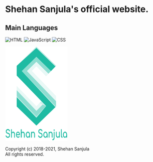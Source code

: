 # Shehan Sanjula's official website.

## Main Languages

![HTML](https://img.shields.io/badge/Language-HTML-brightgreen)
![JavaScript](https://img.shields.io/badge/Language-JavaScript-orange)
![CSS](https://img.shields.io/badge/Language-CSS-blue)

[<img src="https://raw.githubusercontent.com/ShehanSanjula/shehansanjula.github.io/master/images/shehan_logo_1000px.png" width="200" height="300">](https://shehansanjula.github.io/)

Copyright (c) 2018-2021, Shehan Sanjula
<br/> All rights reserved.
